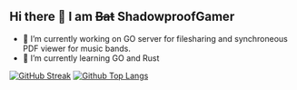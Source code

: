## Hi there 👋 I am ~~Bat~~  ShadowproofGamer

- 🔭 I’m currently working on GO server for filesharing and synchroneous PDF viewer for music bands.
- 🌱 I’m currently learning GO and Rust
   
<!--
**ShadowproofGamer/ShadowproofGamer** is a ✨ _special_ ✨ repository because its `README.md` (this file) appears on your GitHub profile.

Here are some ideas to get you started:


- 👯 I’m looking to collaborate on ...
- 🤔 I’m looking for help with ...
- 💬 Ask me about ...
- 📫 How to reach me: ...
- 😄 Pronouns: ...
- ⚡ Fun fact: ...
-->

[![GitHub Streak](https://github-readme-streak-stats.herokuapp.com?user=ShadowproofGamer&theme=gruvbox&hide_border=true&mode=weekly)](https://git.io/streak-stats)
[![Github Top Langs](https://github-readme-stats-pi-olive-22.vercel.app/api/top-langs/?username=ShadowproofGamer&theme=gruvbox)](https://github.com/ShadowproofGamer/)
